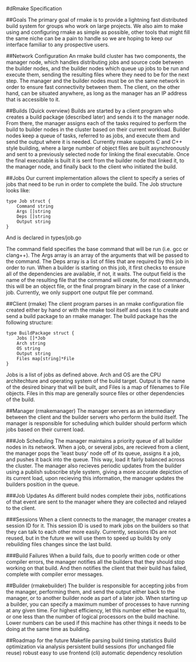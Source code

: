 #dRmake Specification

##Goals
The primary goal of rmake is to provide a lightning fast distributed build system for groups who work on large projects. We also aim to make using and configuring rmake as simple as possible, other tools that might fill the same niche can be a pain to handle so we are hoping to keep our interface familiar to any prospective users.

##Network Configuration
An rmake build cluster has two components, the manager node, which handles distributing jobs and source code between the builder nodes, and the builder nodes which queue up jobs to be run and execute them, sending the resulting files where they need to be for the next step. The manager and the builder nodes must be on the same network in order to ensure fast connectivity between them. The client, on the other hand, can be situated anywhere, as long as the manager has an IP address that is accessible to it.

##Builds (Quick overview)
Builds are started by a client program who creates a build package (described later) and sends it to the manager node. From there, the manager assigns each of the tasks required to perform the build to builder nodes in the cluster based on their current workload. Builder nodes keep a queue of tasks, referred to as jobs, and execute them and send the output where it is needed.
Currently rmake supports C and C++ style building, where a large number of object files are built asynchronously and sent to a previously selected node for linking the final executable.
Once the final executable is built it is sent from the builder node that linked it, to the manager node, and finally back to the client who initiated the build.

##Jobs
Our current implementation allows the client to specify a series of jobs that need to be run in order to complete the build.
The Job structure looks like:

	type Job struct {
		Command string
		Args []string
		Deps []string
		Output string
	}

And is declared in types/job.go

The command field specifies the base command that will be run (i.e. gcc or clang++). The Args array is an array of the arguments that will be passed to the command. The Deps array is a list of files that are required by this job in order to run. When a builder is starting on this job, it first checks to ensure all of the dependencies are available, if not, it waits. The output field is the name of the resulting file that the command will create, for most commands, this will be an object file, or the final program binary in the case of a linker job. Currently, we only support one output file per command.

##Client (rmake)
The client program parses in an rmake configuration file created either by hand or with the rmake tool itself and uses it to create and send a build package to an rmake manager. 
The build package has the following structure:

	type BuildPackage struct {
		Jobs []*Job
		Arch string
		OS string
		Output string
		Files map[string]*File
	}

Jobs is a list of jobs as defined above. Arch and OS are the CPU architechture and operating system of the build target. Output is the name of the desired binary that will be built, and Files is a map of filenames to File objects. Files in this map are generally source files or other dependencies of the build.

##Manager (rmakemanager)
The manager servers as an intermediary between the client and the builder servers who perform the build itself. The manager is responsible for scheduling which builder should perform which jobs based on their current load. 

###Job Scheduling
The manager maintains a priority queue of all builder nodes in its network. When a job, or several jobs, are recieved from a client, the manager pops the 'least busy' node off of its queue, assigns it a job, and pushes it back into the queue. This way, load it fairly balanced across the cluster.
The manager also recieves periodic updates from the builder using a publish subscribe style system, giving a more accurate depiction of its current load, upon recieving this information, the manager updates the builders position in the queue.

###Job Updates
As different build nodes complete their jobs, notifications of that event are sent to the manager where they are collected and relayed to the client.

###Sessions
When a client connects to the manager, the manager creates a session ID for it. This session ID is used to mark jobs on the builders so that they can talk to each other more easily. Currently, sessions IDs are not reused, but in the future we will use them to speed up builds by only rebuilding files changes since the last build.

###Build Failures
When a build fails, due to poorly written code or other compiler errors, the manager notifies all the builders that they should stop working on that build. And then notifies the client that their build has failed, complete with compiler error messages.

##Builder (rmakebuilder)
The builder is responsible for accepting jobs from the manager, performing them, and send the output either back to the manager, or to another builder node as part of a later job.
When starting up a builder, you can specify a maximum number of processes to have running at any given time. For highest efficiency, let this number either be equal to, or one less than the number of logical processors on the build machine. Lower numbers can be used if this machine has other things it needs to be doing at the same time as building.

##Roadmap for the future
Makefile parsing
build timing statistics
Build optimization via analysis
persistent build sessions (for unchanged file reuse)
robust easy to use frontend (cli)
automatic dependency resolution
